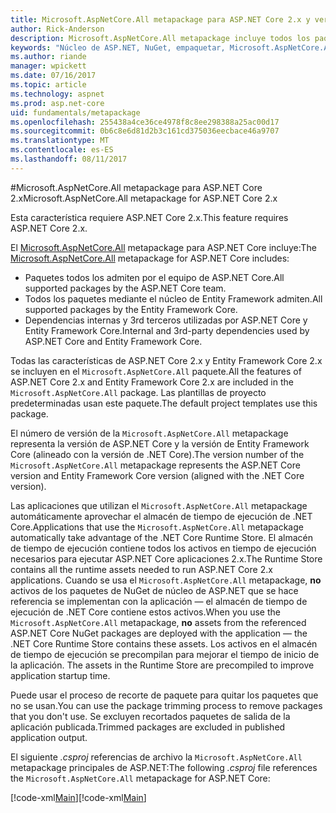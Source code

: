 ```yaml
---
title: Microsoft.AspNetCore.All metapackage para ASP.NET Core 2.x y versiones posteriores
author: Rick-Anderson
description: Microsoft.AspNetCore.All metapackage incluye todos los paquetes.
keywords: "Núcleo de ASP.NET, NuGet, empaquetar, Microsoft.AspNetCore.All, metapackage"
ms.author: riande
manager: wpickett
ms.date: 07/16/2017
ms.topic: article
ms.technology: aspnet
ms.prod: asp.net-core
uid: fundamentals/metapackage
ms.openlocfilehash: 255438a4ce36ce4978f8c8ee298388a25ac00d17
ms.sourcegitcommit: 0b6c8e6d81d2b3c161cd375036eecbace46a9707
ms.translationtype: MT
ms.contentlocale: es-ES
ms.lasthandoff: 08/11/2017
---
```

#<a name="microsoftaspnetcoreall-metapackage-for-aspnet-core-2x"></a><span data-ttu-id="a5796-104">Microsoft.AspNetCore.All metapackage para ASP.NET Core 2.x</span><span class="sxs-lookup"><span data-stu-id="a5796-104">Microsoft.AspNetCore.All metapackage for ASP.NET Core 2.x</span></span>

<span data-ttu-id="a5796-105">Esta característica requiere ASP.NET Core 2.x.</span><span class="sxs-lookup"><span data-stu-id="a5796-105">This feature requires ASP.NET Core 2.x.</span></span>

<span data-ttu-id="a5796-106">El [Microsoft.AspNetCore.All](https://www.nuget.org/packages/Microsoft.AspNetCore.All) metapackage para ASP.NET Core incluye:</span><span class="sxs-lookup"><span data-stu-id="a5796-106">The [Microsoft.AspNetCore.All](https://www.nuget.org/packages/Microsoft.AspNetCore.All) metapackage for ASP.NET Core includes:</span></span>

* <span data-ttu-id="a5796-107">Paquetes todos los admiten por el equipo de ASP.NET Core.</span><span class="sxs-lookup"><span data-stu-id="a5796-107">All supported packages by the ASP.NET Core team.</span></span>
* <span data-ttu-id="a5796-108">Todos los paquetes mediante el núcleo de Entity Framework admiten.</span><span class="sxs-lookup"><span data-stu-id="a5796-108">All supported packages by the Entity Framework Core.</span></span> 
* <span data-ttu-id="a5796-109">Dependencias internas y 3rd terceros utilizadas por ASP.NET Core y Entity Framework Core.</span><span class="sxs-lookup"><span data-stu-id="a5796-109">Internal and 3rd-party dependencies used by ASP.NET Core and Entity Framework Core.</span></span> 

<span data-ttu-id="a5796-110">Todas las características de ASP.NET Core 2.x y Entity Framework Core 2.x se incluyen en el `Microsoft.AspNetCore.All` paquete.</span><span class="sxs-lookup"><span data-stu-id="a5796-110">All the features of ASP.NET Core 2.x and Entity Framework Core 2.x are included in the `Microsoft.AspNetCore.All` package.</span></span> <span data-ttu-id="a5796-111">Las plantillas de proyecto predeterminadas usan este paquete.</span><span class="sxs-lookup"><span data-stu-id="a5796-111">The default project templates use this package.</span></span>

<span data-ttu-id="a5796-112">El número de versión de la `Microsoft.AspNetCore.All` metapackage representa la versión de ASP.NET Core y la versión de Entity Framework Core (alineado con la versión de .NET Core).</span><span class="sxs-lookup"><span data-stu-id="a5796-112">The version number of the `Microsoft.AspNetCore.All` metapackage represents the ASP.NET Core version and Entity Framework Core version (aligned with the .NET Core version).</span></span>

<span data-ttu-id="a5796-113">Las aplicaciones que utilizan el `Microsoft.AspNetCore.All` metapackage automáticamente aprovechar el almacén de tiempo de ejecución de .NET Core.</span><span class="sxs-lookup"><span data-stu-id="a5796-113">Applications that use the `Microsoft.AspNetCore.All` metapackage automatically take advantage of the .NET Core Runtime Store.</span></span> <span data-ttu-id="a5796-114">El almacén de tiempo de ejecución contiene todos los activos en tiempo de ejecución necesarios para ejecutar ASP.NET Core aplicaciones 2.x.</span><span class="sxs-lookup"><span data-stu-id="a5796-114">The Runtime Store contains all the runtime assets needed to run ASP.NET Core 2.x applications.</span></span> <span data-ttu-id="a5796-115">Cuando se usa el `Microsoft.AspNetCore.All` metapackage, **no** activos de los paquetes de NuGet de núcleo de ASP.NET que se hace referencia se implementan con la aplicación &mdash; el almacén de tiempo de ejecución de .NET Core contiene estos activos.</span><span class="sxs-lookup"><span data-stu-id="a5796-115">When you use the `Microsoft.AspNetCore.All` metapackage, **no** assets from the referenced ASP.NET Core NuGet packages are deployed with the application &mdash; the .NET Core Runtime Store contains these assets.</span></span> <span data-ttu-id="a5796-116"><!-- todo add link to Runtime store -->Los activos en el almacén de tiempo de ejecución se precompilan para mejorar el tiempo de inicio de la aplicación.</span><span class="sxs-lookup"><span data-stu-id="a5796-116"><!-- todo add link to Runtime store --> The assets in the Runtime Store are precompiled to improve application startup time.</span></span>

<span data-ttu-id="a5796-117">Puede usar el proceso de recorte de paquete para quitar los paquetes que no se usan.</span><span class="sxs-lookup"><span data-stu-id="a5796-117">You can use the package trimming process to remove packages that you don't use.</span></span> <span data-ttu-id="a5796-118">Se excluyen recortados paquetes de salida de la aplicación publicada.</span><span class="sxs-lookup"><span data-stu-id="a5796-118">Trimmed packages are excluded in published application output.</span></span>

<span data-ttu-id="a5796-119">El siguiente *.csproj* referencias de archivo la `Microsoft.AspNetCore.All` metapackage principales de ASP.NET:</span><span class="sxs-lookup"><span data-stu-id="a5796-119">The following *.csproj* file references the `Microsoft.AspNetCore.All` metapackage for ASP.NET Core:</span></span>

<span data-ttu-id="a5796-120">[!code-xml[Main](..\mvc\views\view-compilation\sample\MvcRazorCompileOnPublish2.csproj?highlight=9)]</span><span class="sxs-lookup"><span data-stu-id="a5796-120">[!code-xml[Main](..\mvc\views\view-compilation\sample\MvcRazorCompileOnPublish2.csproj?highlight=9)]</span></span>

